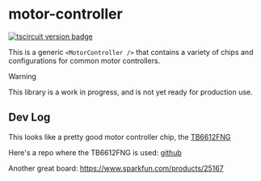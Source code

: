 # motor-controller

[![tscircuit version badge](https://registry-api.tscircuit.com/badges/view?package_name=tscircuit/motor-controller)](https://tscircuit.com/tscircuit/motor-controller)

This is a generic `<MotorController />` that contains a variety of chips and
configurations for common motor controllers.

> [!WARNING]
> This library is a work in progress, and is not yet ready for production use.

## Dev Log

This looks like a pretty good motor controller chip, the [TB6612FNG](https://cdn.sparkfun.com/assets/3/c/c/9/0/TB6612FNG_datasheet_en_20121101.pdf)

Here's a repo where the TB6612FNG is used: [github](https://github.com/adafruit/Adafruit-TB6612-Motor-Driver-Breakout-PCB/tree/master)

Another great board: https://www.sparkfun.com/products/25167
